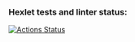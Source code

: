 ### Hexlet tests and linter status:
[![Actions Status](https://github.com/bahhteek/frontend-project-11/actions/workflows/hexlet-check.yml/badge.svg)](https://github.com/bahhteek/frontend-project-11/actions)